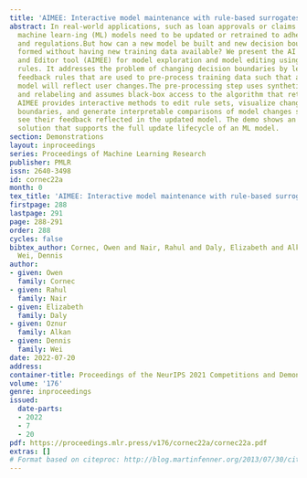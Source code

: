 ```yaml
---
title: 'AIMEE: Interactive model maintenance with rule-based surrogates'
abstract: In real-world applications, such as loan approvals or claims management,
  machine learn-ing (ML) models need to be updated or retrained to adhere to new rules
  and regulations.But how can a new model be built and new decision boundaries be
  formed without having new training data available? We present the AI Model Explorer
  and Editor tool (AIMEE) for model exploration and model editing using human understandable
  rules. It addresses the problem of changing decision boundaries by leveraging user-specified
  feedback rules that are used to pre-process training data such that a retrained
  model will reflect user changes.The pre-processing step uses synthetic oversampling
  and relabeling and assumes black-box access to the algorithm that retrains the model.
  AIMEE provides interactive methods to edit rule sets, visualize changes to decision
  boundaries, and generate interpretable comparisons of model changes so that users
  see their feedback reflected in the updated model. The demo shows an end-to-end
  solution that supports the full update lifecycle of an ML model.
section: Demonstrations
layout: inproceedings
series: Proceedings of Machine Learning Research
publisher: PMLR
issn: 2640-3498
id: cornec22a
month: 0
tex_title: 'AIMEE: Interactive model maintenance with rule-based surrogates'
firstpage: 288
lastpage: 291
page: 288-291
order: 288
cycles: false
bibtex_author: Cornec, Owen and Nair, Rahul and Daly, Elizabeth and Alkan, Oznur and
  Wei, Dennis
author:
- given: Owen
  family: Cornec
- given: Rahul
  family: Nair
- given: Elizabeth
  family: Daly
- given: Oznur
  family: Alkan
- given: Dennis
  family: Wei
date: 2022-07-20
address:
container-title: Proceedings of the NeurIPS 2021 Competitions and Demonstrations Track
volume: '176'
genre: inproceedings
issued:
  date-parts:
  - 2022
  - 7
  - 20
pdf: https://proceedings.mlr.press/v176/cornec22a/cornec22a.pdf
extras: []
# Format based on citeproc: http://blog.martinfenner.org/2013/07/30/citeproc-yaml-for-bibliographies/
---
```


